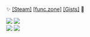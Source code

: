 ✨ [[Steam]](http://steamcommunity.com/profiles/76561198058209703) [[func.zone]](https://func.zone) [[Gists]](https://gist.github.com/mechabubba) 🌺

<img src="https://b.catgirlsare.sexy/9nYV.gif"> <img src="https://b.catgirlsare.sexy/9nYV.gif"> <br>
<img src="https://b.catgirlsare.sexy/9nYV.gif"> <img src="https://b.catgirlsare.sexy/9nYV.gif">




<!--
**mechabubba/mechabubba** is a ✨ _special_ ✨ repository because its `README.md` (this file) appears on your GitHub profile.

Here are some ideas to get you started:

- 🔭 I’m currently working on ...
- 🌱 I’m currently learning ...
- 👯 I’m looking to collaborate on ...
- 🤔 I’m looking for help with ...
- 💬 Ask me about ...
- 📫 How to reach me: ...
- 😄 Pronouns: ...
- ⚡ Fun fact: ...
-->
